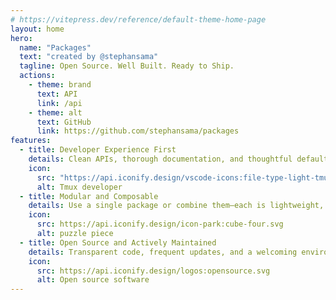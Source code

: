 ```yaml
---
# https://vitepress.dev/reference/default-theme-home-page
layout: home
hero:
  name: "Packages"
  text: "created by @stephansama"
  tagline: Open Source. Well Built. Ready to Ship.
  actions:
    - theme: brand
      text: API
      link: /api
    - theme: alt
      text: GitHub
      link: https://github.com/stephansama/packages
features:
  - title: Developer Experience First
    details: Clean APIs, thorough documentation, and thoughtful defaults mean you can start building right away.
    icon:
      src: "https://api.iconify.design/vscode-icons:file-type-light-tmux.svg"
      alt: Tmux developer
  - title: Modular and Composable
    details: Use a single package or combine them—each is lightweight, independent, and plays well with others.
    icon:
      src: https://api.iconify.design/icon-park:cube-four.svg
      alt: puzzle piece
  - title: Open Source and Actively Maintained
    details: Transparent code, frequent updates, and a welcoming environment for contributions.
    icon:
      src: https://api.iconify.design/logos:opensource.svg
      alt: Open source software
---
```

